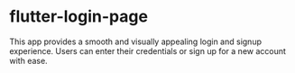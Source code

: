 # flutter-login-page
This app provides a smooth and visually appealing login and signup experience. Users can enter their credentials or sign up for a new account with ease.
